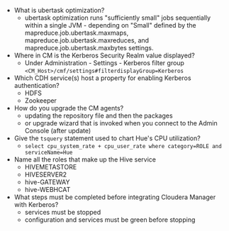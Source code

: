 * What is ubertask optimization?
  * ubertask optimization runs "sufficiently small" jobs sequentially within a single JVM - depending on "Small" defined by the mapreduce.job.ubertask.maxmaps, mapreduce.job.ubertask.maxreduces, and mapreduce.job.ubertask.maxbytes settings.
* Where in CM is the Kerberos Security Realm value displayed?
  * Under Administration - Settings - Kerberos filter group
  `<CM_Host>/cmf/settings#filterdisplayGroup=Kerberos`
* Which CDH service(s) host a property for enabling Kerberos authentication?
  * HDFS
  * Zookeeper
* How do you upgrade the CM agents?
  * updating the repository file and then the packages
  * or upgrade wizard that is invoked when you connect to the Admin Console (after update)
* Give the `tsquery` statement used to chart Hue's CPU utilization?
  * `select cpu_system_rate + cpu_user_rate where category=ROLE and serviceName=Hue`
* Name all the roles that make up the Hive service
  * HIVEMETASTORE
  * HIVESERVER2
  * hive-GATEWAY
  * hive-WEBHCAT
* What steps must be completed before integrating Cloudera Manager with Kerberos?
  * services must be stopped
  * configuration and services must be green before stopping
